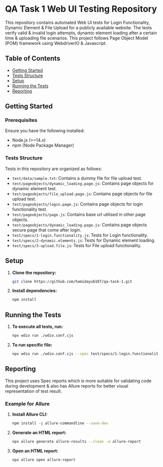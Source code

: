 # QA Task 1 Web UI Testing Repository

This repository contains automated Web UI tests for Login Functionality, Dynamic Element & File Upload for a publicly available website. The tests verify valid & invalid login attempts, dynamic element loading after a certain time & uploading file scenarios. This project follows Page Object Model (POM) framework using WebdriverIO & Javascript.

## Table of Contents
- [Getting Started](#getting-started)
- [Tests Structure](#repository-structure)
- [Setup](#setup)
- [Running the Tests](#running-the-tests)
- [Reporting](#reporting)

## Getting Started

### Prerequisites
Ensure you have the following installed:
- Node.js (>=14.x)
- npm (Node Package Manager)

### Tests Structure

Tests in this repository are organized as follows:
- `test/data/sample.txt`: Contains a dummy file for file upload test.
- `test/pageobjects/dynamic_loading.page.js`: Contains page objects for dynamic element test.
- `test/pageobjects/file_upload.page.js`: Contains page objects for file upload test.
- `test/pageobjects/login.page.js`: Contains page objects for login functionality test.
- `test/pageobjects/page.js`: Contains base url utilised in other page objects.
- `test/pageobjects/dynamic_loading.page.js`: Contains page objects secure page that come after login.
- `test/specs/1-login.functionality.js`: Tests for Login functionality.
- `test/specs/2-dynamic.elements.js`: Tests for Dynamic element loading.
- `test/specs/3-upload.file.js`: Tests for File upload functionality.

## Setup

1. **Clone the repository:**
   ```bash
   git clone https://github.com/hamidayub107/qa-task-1.git

2. **Install dependencies:**
   ```bash
   npm install

## Running the Tests

1. **To execute all tests, run:**
   ```bash
   npx wdio run ./wdio.conf.cjs

2. **To run specific file:**
   ```bash
   npx wdio run ./wdio.conf.cjs --spec test/specs/1-login.functionality.js

## Reporting
This project uses Spec reports which is more suitable for validating code during development & also has Allure reports for better visual representation of test result.

### Example for Allure
1. **Install Allure CLI:**
   ```bash
   npm install -g allure-commandline --save-dev

2. **Generate an HTML report:**
   ```bash
   npx allure generate allure-results --clean -o allure-report

3. **Open an HTML report:**
   ```bash
   npx allure open allure-report
